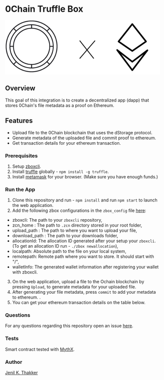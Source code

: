# 0Chain Truffle Box

<p align="center">
  <img src="https://github.com/0chain/ethereum/blob/master/src/images/0chain-readme.png">
</p>

## Overview
This goal of this integration is to create a decentralized app (dapp) that stores 0Chain's file metadata as a proof on Ethereum. 

## Features

- Upload file to the 0Chain blockchain that uses the dStorage protocol. 
- Generate metadata of the uploaded file and commit proof to ethereum.
- Get transaction details for your ethereum transaction. 

### Prerequisites
1. Setup [zboxcli](https://github.com/0chain/zboxcli).
2. Install [truffle](https://www.npmjs.com/package/truffle) globally - `npm install -g truffle`.
3. Install [metamask](https://www.metamask.io) for your browser. (Make sure you have enough funds.)

### Run the App
1. Clone this repository and run  - `npm install` and run `npm start` to launch the web application.
2. Add the following zbox configurations in the `zbox_config` file [here](https://github.com/0chain/ethereum/blob/master/src/zbox/zbox_config.json):
  - zboxcli: The path to your `zboxcli` repository,
  - zcn_home : The path to `.zcn` directory stored in your root folder,
  - upload_path : The path to where you want to upload your file,
  - download_path : The path to your downloads folder,
  - allocationId: The allocation ID generated after your setup your `zboxcli`. (To get an allocation ID run - `./zbox newallocation`),
  - localpath: Absolute path to the file on your local system,
  - remotepath: Remote path where you want to store. It should start with "/",
  - walletInfo: The generated wallet information after registering your wallet with zboxcli.
3. On the web application, upload a file to the Ochain blockchain by pressing `Upload`, to generate metadata for your uploaded file.
4. After generating your file metadata, press `commit` to add your metadata to ethereum. .
6. You can get your ethereum transaction details on the table below. 

### Questions
For any questions regarding this repository open an issue [here](https://github.com/0chain/ethereum/issues).

### Tests
Smart contract tested with [MythX](https://mythx.io/).

### Author
[Jenil K. Thakker](http://github.com/jenil04)

